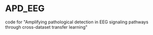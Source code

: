 # APD_EEG
code for "Amplifying pathological detection in EEG signaling pathways through cross-dataset transfer learning"
